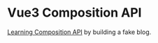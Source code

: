 # Vue3 Composition API

[Learning Composition API](https://vueschool.io/courses/vue-3-composition-api) by building a fake blog.
